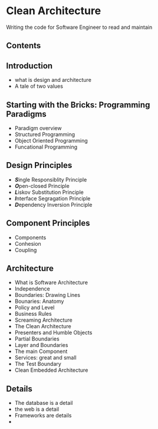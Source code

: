 # Clean Architecture

Writing the code for Software Engineer to read and maintain

## Contents
## Introduction
- what is design and architecture
- A tale of two values

## Starting with the Bricks: Programming Paradigms
- Paradigm overview
- Structured Programming
- Object Oriented Programming
- Funcational Programming

## Design Principles
- ***S***ingle Responsiblity Principle
- ***O***pen-closed Principle
- ***L***iskov Substitution Principle
- ***I***nterface Segragation Principle
- ***D***ependency Inversion Principle

## Component Principles
- Components
- Conhesion
- Coupling

## Architecture
- What is Software Architecture
- Independence
- Boundaries: Drawing Lines
- Bounaries: Anatomy
- Policy and Level
- Business Rules
- Screaming Architecture
- The Clean Architecture
- Presenters and Humble Objects
- Partial Boundaries
- Layer and Boundaries
- The main Component
- Services: great and small
- The Test Boundary
- Clean Embedded Architecture

## Details
- The database is a detail
- the web is a detail
- Frameworks are details
- 
